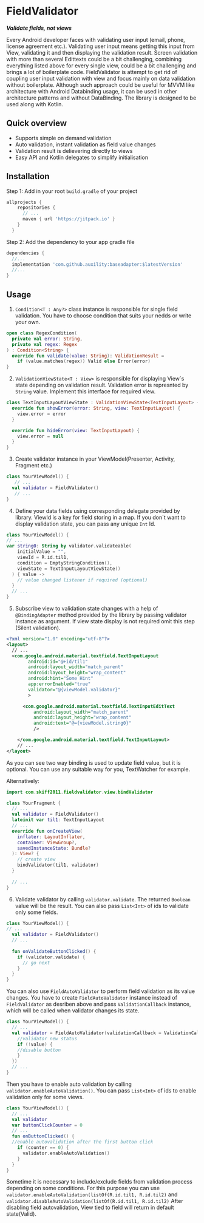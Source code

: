 # FieldValidator
**_Validate fields, not views_**

Every Android developer faces with validating user input (email, phone, license agreement etc.). 
Validating user input means getting this input from View, validating it and then displaying the validation result.
Screen validation with more than several Edittexts could be a bit challenging, 
combining everything listed above for every single view, could be a bit challenging and brings a lot of boilerplate code.
FieldValidator is attempt to get rid of coupling user input validation with view and focus mainly on data validation 
without boilerplate. 
Although such approach could be useful for MVVM like architecture with Android Databinding usage, 
it can be used in other architecture patterns and without DataBinding. 
The library is designed to be used along with Kotlin.

## Quick overview
- Supports simple on demand validation
- Auto validation, instant validation as field value changes
- Validation result is delievering directly to views
- Easy API and Kotlin delegates to simplify initialisation

## Installation ##
Step 1: Add in your root `build.gradle` of your project
```Groovy
allprojects {
    repositories {
      // ...
      maven { url 'https://jitpack.io' }
    }
  }
```
Step 2: Add the dependency to your app gradle file
```Groovy
dependencies {
  //...
  implementation 'com.github.auxility:baseadapter:$latestVersion'
  //...
}
```
## Usage ##
1. ```Condition<T : Any?>``` class instance is responsible for single field validation. 
You have to choose condition that suits your nedds or write your own.
```Kotlin
open class RegexCondition(
  private val error: String,
  private val regex: Regex
) : Condition<String> {
  override fun validate(value: String): ValidationResult =
    if (value.matches(regex)) Valid else Error(error)
}
```
2. ```ValidationViewState<T : View>``` is responsible for displaying View`s state depending on validation result. 
Validation error is represnted by ```String``` value. Implement this interface for required view.
```Kotlin
class TextInputLayoutViewState : ValidationViewState<TextInputLayout> {
  override fun showError(error: String, view: TextInputLayout) {
    view.error = error
  }

  override fun hideError(view: TextInputLayout) {
    view.error = null
  }
}
```
3. Create validator instance in your ViewModel(Presenter, Activity, Fragment etc.)
```Kotlin
class YourViewModel() {
   // ...
  val validator = FieldValidator()
   // ...
}
```
4. Define your data fields using corresponding delegate provided by library. 
ViewId is a key for field storing in a map. 
If you don`t want to display validation state, you can pass any unique ```Int``` Id. 
```Kotlin
class YourViewModel() {
// ...
var string0: String by validator.validateable(
    initialValue = "",
    viewId = R.id.til1,
    condition = EmptyStringCondition(),
    viewState = TextInputLayoutViewState()
  ) { value ->
    // value changed listener if required (optional)
  }
  // ...
}
```
5. Subscribe view to validation state changes with a help of ```@BindingAdapter``` method provided by the library 
by passing validator instance as argument. 
If view state display is not required omit this step (Silent validation).
```XML
<?xml version="1.0" encoding="utf-8"?>
<layout>
  // ...
  <com.google.android.material.textfield.TextInputLayout
        android:id="@+id/til1"
        android:layout_width="match_parent"
        android:layout_height="wrap_content"
        android:hint="Some Hint"
        app:errorEnabled="true"
        validator="@{viewModel.validator}"
        >

      <com.google.android.material.textfield.TextInputEditText
          android:layout_width="match_parent"
          android:layout_height="wrap_content"
          android:text="@={viewModel.string0}"
          />

    </com.google.android.material.textfield.TextInputLayout>
    // ...
</layout>
```
As you can see two way binding is used to update field value, but it is optional. 
You can use any suitable way for you, TextWatcher for example.

Alternatively:
```Kotlin
import com.skiff2011.fieldvalidator.view.bindValidator

class YourFragment {
  // ...
  val validator = FieldValidator()
  lateinit var til1: TextInputLayout
  // ...
  override fun onCreateView(
    inflater: LayoutInflater,
    container: ViewGroup?,
    savedInstanceState: Bundle?
  ): View? {
    // create view
    bindValidator(til1, validator)
  }
  
  // ...
}
```
6. Validate validator by calling ```validator.validate```.
The returned ```Boolean``` value will be the result. You can also pass ```List<Int>``` of ids to validate only some fields.
```Kotlin
class YourViewModel() {
// ...
  val validator = FieldValidator()
  // ...
  
  fun onValidateButtonClicked() {
    if (validator.validate) {
      // go next
    }
  }
}
```

You can also use ```FieldAutoValidator``` to perform field validation as its value changes.
You have to create ```FieldAutoValidator``` instance instead of ```FieldValidator``` 
as desriben above and pass ```ValidationCallback``` instance, which will be called when validator changes its state.
```Kotlin
class YourViewModel() {
  // ...
  val validator = FieldAutoValidator(validationCallback = ValidationCallback { value ->
    //validator new status
    if (!value) {
    //disable button
    }
  })
  // ...
}
```
Then you have to enable auto validation by calling ```validator.enableAutoValidation()```. 
You can pass ```List<Int>``` of ids to enable validation only for some views.
```Kotlin
class YourViewModel() {
  // ...
  val validator
  var buttonClickCounter = 0
  // ...
  fun onButtonClicked() {
  //enable autovalidation after the first button click
    if (counter == 0) {
      validator.enableAutoValidation()
    }
  }
}
```
Sometime it is necessary to include/exclude fields from validation process depending on some conditions.
For this purpose you can use ```validator.enableAutoValidation(listOf(R.id.til1, R.id.til2)``` 
and 
```validator.disableAutoValidation(listOf(R.id.til1, R.id.til2)```
After disabling field autovalidation, View tied to field will return in default state(Valid).
